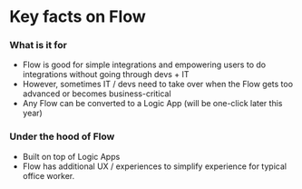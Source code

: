 # Key facts on Flow

### What is it for
- Flow is good for simple integrations and empowering users to do integrations without going through devs + IT
- However, sometimes IT / devs need to take over when the Flow gets too advanced or becomes business-critical
- Any Flow can be converted to a Logic App (will be one-click later this year)

### Under the hood of Flow

- Built on top of Logic Apps
- Flow has additional UX / experiences to simplify experience for typical office worker.